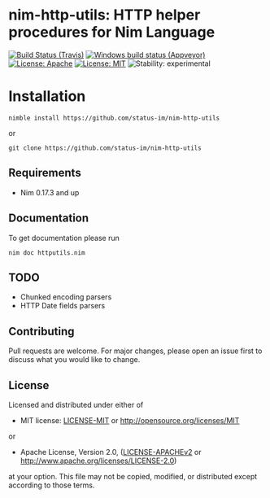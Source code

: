 # nim-http-utils: HTTP helper procedures for Nim Language

[![Build Status (Travis)](https://img.shields.io/travis/status-im/nim-http-utils/master.svg?label=Linux%20/%20macOS "Linux/macOS build status (Travis)")](https://travis-ci.org/status-im/nim-http-utils)
[![Windows build status (Appveyor)](https://img.shields.io/appveyor/ci/nimbus/nim-http-utils/master.svg?label=Windows "Windows build status (Appveyor)")](https://ci.appveyor.com/project/nimbus/nim-http-utils)
[![License: Apache](https://img.shields.io/badge/License-Apache%202.0-blue.svg)](https://opensource.org/licenses/Apache-2.0)
[![License: MIT](https://img.shields.io/badge/License-MIT-blue.svg)](https://opensource.org/licenses/MIT)
![Stability: experimental](https://img.shields.io/badge/stability-experimental-orange.svg)

# Installation

```
nimble install https://github.com/status-im/nim-http-utils
```
or
```
git clone https://github.com/status-im/nim-http-utils
```

## Requirements

* Nim 0.17.3 and up

## Documentation

To get documentation please run
```
nim doc httputils.nim
```

## TODO

* Chunked encoding parsers
* HTTP Date fields parsers

## Contributing

Pull requests are welcome. For major changes, please open an issue first to discuss what you would like to change.

## License

Licensed and distributed under either of

* MIT license: [LICENSE-MIT](LICENSE-MIT) or http://opensource.org/licenses/MIT

or

* Apache License, Version 2.0, ([LICENSE-APACHEv2](LICENSE-APACHEv2) or http://www.apache.org/licenses/LICENSE-2.0)

at your option. This file may not be copied, modified, or distributed except according to those terms.

